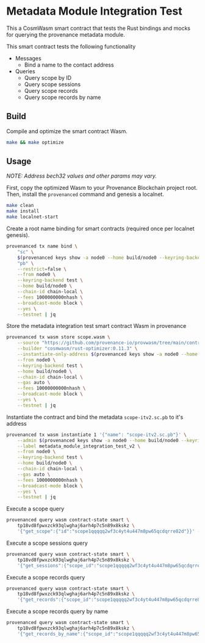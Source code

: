 # Metadata Module Integration Test

This a CosmWasm smart contract that tests the Rust bindings and mocks for querying the provenance
metadata module.

This smart contract tests the following functionality

- Messages
  - Bind a name to the contact address
- Queries
  - Query scope by ID
  - Query scope sessions
  - Query scope records
  - Query scope records by name

## Build

Compile and optimize the smart contract Wasm.

```bash
make && make optimize
```

## Usage

_NOTE: Address bech32 values and other params may vary._

First, copy the optimized Wasm to your Provenance Blockchain project root.
Then, install the `provenanced` command and genesis a localnet.

```bash
make clean
make install
make localnet-start
```

Create a root name binding for smart contracts (required once per localnet genesis).

```bash
provenanced tx name bind \
    "sc" \
    $(provenanced keys show -a node0 --home build/node0 --keyring-backend test --testnet) \
    "pb" \
    --restrict=false \
    --from node0 \
    --keyring-backend test \
    --home build/node0 \
    --chain-id chain-local \
    --fees 1000000000nhash \
    --broadcast-mode block \
    --yes \
    --testnet | jq
```

Store the metadata integration test smart contract Wasm in provenance

```bash
provenanced tx wasm store scope.wasm \
    --source "https://github.com/provenance-io/provwasm/tree/main/contracts/scope" \
    --builder "cosmwasm/rust-optimizer:0.11.3" \
    --instantiate-only-address $(provenanced keys show -a node0 --home build/node0 --keyring-backend test --testnet) \
    --from node0 \
    --keyring-backend test \
    --home build/node0 \
    --chain-id chain-local \
    --gas auto \
    --fees 10000000000nhash \
    --broadcast-mode block \
    --yes \
    --testnet | jq
```

Instantiate the contract and bind the metadata `scope-itv2.sc.pb` to it's address

```bash
provenanced tx wasm instantiate 1 '{"name": "scope-itv2.sc.pb"}' \
    --admin $(provenanced keys show -a node0 --home build/node0 --keyring-backend test --testnet) \
    --label metadata_module_integration_test_v2 \
    --from node0 \
    --keyring-backend test \
    --home build/node0 \
    --chain-id chain-local \
    --gas auto \
    --fees 1000000000nhash \
    --broadcast-mode block \
    --yes \
    --testnet | jq
```

Execute a scope query

```bash
provenanced query wasm contract-state smart \
    tp18vd8fpwxzck93qlwghaj6arh4p7c5n89x8kskz \
    '{"get_scope":{"id":"scope1qqqqq2wf3c4yt4u447m8pw65qcdqrre82d"}}' -t -o json | jq
```

Execute a scope sessions query

```bash
provenanced query wasm contract-state smart \
    tp18vd8fpwxzck93qlwghaj6arh4p7c5n89x8kskz \
    '{"get_sessions":{"scope_id":"scope1qqqqq2wf3c4yt4u447m8pw65qcdqrre82d"}}' -t -o json | jq
```

Execute a scope records query

```bash
provenanced query wasm contract-state smart \
    tp18vd8fpwxzck93qlwghaj6arh4p7c5n89x8kskz \
    '{"get_records":{"scope_id":"scope1qqqqq2wf3c4yt4u447m8pw65qcdqrre82d"}}' -t -o json | jq
```

Execute a scope records query by name

```bash
provenanced query wasm contract-state smart \
    tp18vd8fpwxzck93qlwghaj6arh4p7c5n89x8kskz \
    '{"get_records_by_name":{"scope_id":"scope1qqqqq2wf3c4yt4u447m8pw65qcdqrre82d","name":"loan"}}' -t -o json | jq
```
